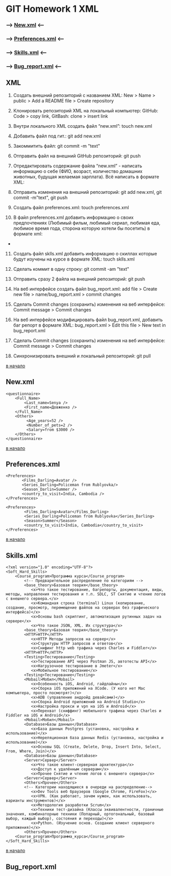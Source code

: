 <a id="go"></a>

# GIT Homework 1 XML

### --> **[New.xml](#new.xml)** <--

### --> **[Preferences.xml](#preferences.xml)** <--

### --> **[Skills.xml](#skills.xml)** <--

### --> **[Bug_report.xml](#bug_report.xml)** <--

## **XML**

1.  Создать внешний репозиторий c названием XML:
    New > Name > public > Add a README file > Create repository

2.  Клонировать репозиторий XML на локальный компьютер:
    GitHub: Code > copy link, GitBash: clone > insert link

3.  Внутри локального XML создать файл “new.xml”:
    touch new.xml

4.  Добавить файл под гит.:
    git add new.xml

5.  Закоммитить файл:
    git commit -m "text"

6.  Отправить файл на внешний GitHub репозиторий:
    git push

7.  Отредактировать содержание файла “new.xml” - написать информацию о себе (ФИО, возраст, количество домашних животных, будущая желаемая зарплата). Всё написать в формате XML:

8.  Отправить изменения на внешний репозиторий:
    git add new.xml, git commit -m"text", git push

9.  Создать файл preferences.xml:
    touch preferences.xml

10. В файл preferences.xml добавить информацию о своих предпочтениях (Любимый фильм, любимый сериал, любимая еда, любимое время года, сторона которую хотели бы посетить) в формате xml:

-

11. Создать файл sklls.xml добавить информацию о скиллах которые будут изучены на курсе в формате XML:
    touch sklls.xml

12. Сделать коммит в одну строку:
    git commit -am "text"

13. Отправить сразу 2 файла на внешний репозиторий:
    git push

14. На веб интерфейсе создать файл bug_report.xml:
    add file > Create new file > name/bug_report.xml > commit changes

15. Сделать Commit changes (сохранить) изменения на веб интерфейсе:
    Commit message > Commit changes

16. На веб интерфейсе модифицировать файл bug_report.xml, добавить баг репорт в формате XML:
    bug_report.xml > Edit this file > New text in bug_report.xml

17. Сделать Commit changes (сохранить) изменения на веб интерфейсе:
    Commit message > Commit changes

18. Синхронизировать внешний и локальный репозиторий:
    git pull

<a id="new.xml"></a>

[в начало](#go)

## **New.xml**

```
<questionnaire>
    <Full_Name>
        <Last_name=Senya />
        <First_name=Довженко />
    </Full_Name>
    <Others>
         <Age_years=52 />
         <Number_of_pets=2 />
         <Salary=from $3000 />
    </Others>
</questionnaire>
```

<a id="preferences.xml"></a>

[в начало](#go)

## Preferences.xml

```
<Preferences>
       <Films_Darling=Avatar />
       <Series_Darling=Policeman from Rublyovka/>
       <Season_Darlin=Summer />
       <country_to_visit=India, Cambodia />
</Preferences>

<Preferences>
        <Films_Darling>Avatar</Films_Darling>
        <Series_Darling>Policeman from Rublyovka</Series_Darling>
        <Season>Summer</Season>
        <country_to_visit>India, Cambodia</country_to_visit>
</Preferences>
```

<a id="skills.xml"></a>

[в начало](#go)

## Skills.xml

```
<?xml version="1.0" encoding="UTF-8"?>
<Soft_Hard_Skills>
    <Course_program>Программа курса</Course_program>
        <!-- Предварительное распределение по категориям -->
        <base_theory>Базовая теория</base_theory>
           <x>Что такое тестирование, багрепорты, документация, виды, методы, направления тестирования и т.п. SDLC, ST Снятие и чтение логов c внешнего сервера.</x>
           <x>Командная строка (terminal) Linux (копирование, создание, просмотр, перемещение файлов на серверах без графического интерфейса)</x>
           <x>Основы bash скриптинг, автоматизация рутинных задач на сервере</x>
           <x>Что такое JSON, XML. Их структура</x>
        <base_theory>Базовая теория</base_theory>
        <HTTP>HTTP</HTTP>
           <x>HTTP Методы запросов на сервер</x>
           <x>Структуры HTTP запросов и ответов</x>
           <x>Снифинг http web трафика через Charles и Fiddler</x>
        <HTTP>HTTP</HTTP>
        <Testing>Тестирование</Testing>
           <x>Тестирование API через Postman JS, автотесты API</x>
           <x>Нагрузочное тестирование в Jmeter</x>
           <x>Мобильное тестирование</x>
        <Testing>Тестирование</Testing>
        <Mobail>Мобил</Mobail>
           <x>Особенность iOS, Android, гайдлайны</x>
           <x>Сборка iOS приложений на XCode. (У кого нет Mac компьютера, просто посмотрят)</x>
           <x>ADB (управление андройд девайсами)</x>
           <x>Сборка Android приложений на Android Studio</x>
           <x>Настройка прокси и vpn на iOS и Android</x>
           <x>Перехват (сниффинг) мобильного трафика через Charles и Fiddler на iOS и Android</x>
        <Mobail>Мобил</Mobail>
        <Database>Базы данных</Database>
           <x>База данных Postgres (установка, настройка и использование)</x>
           <x>Нереляционная база данных Redis (установка, настройка и использование)</x>
           <x>Основы SQL (Create, Delete, Drop, Insert Into, Select, From, Where, Join)</x>
        <Database>Базы данных</Database>
        <Server>Сервер</Server>
           <x>Что такое клиент-серверная архитектура</x>
           <x>Доступ к удалённым серверам</x>
           <x>Прочее Снятие и чтение логов c внешнего сервера</x>
        <Server>Сервер</Server>
        <Others>Прочее</Others>
        <!-- Категории находящиеся в очереди на распределение-->
           <x>Dev Tools веб браузеров (Google Chrome, FireFox)</x>
           <x>VPN. (Как работает, зачем нужен, как использовать, варианты инструментов)</x>
           <x>Методология разработки Scrum</x>
           <x>Техники тест-дизайна (Классы эквивалентности, граничные значения, комбинаторные техники (Попарный, ортогональный, базовый выбор, каждый выбор), состояния и переходы)</x>
           <x>Python. (Изучение основ. Создание клиент серверного приложения)</x>
        <Others>Прочее</Others>
    <Course_program>Программа_курса</Course_program>
</Soft_Hard_Skills>
```

<a id="bug_report.xml"></a>

[в начало](#go)

## Bug_report.xml

```

```
